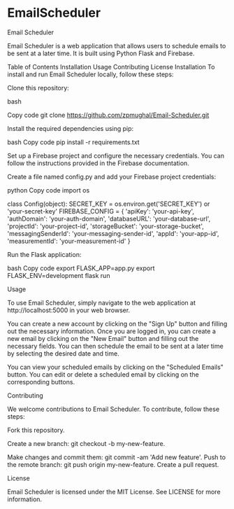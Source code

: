 # EmailScheduler

Email Scheduler

Email Scheduler is a web application that allows users to schedule emails to be sent at a later time. It is built using Python Flask and Firebase.

Table of Contents
Installation
Usage
Contributing
License
Installation
To install and run Email Scheduler locally, follow these steps:

Clone this repository:

bash

Copy code
git clone https://github.com/zpmughal/Email-Scheduler.git

Install the required dependencies using pip:

bash
Copy code
pip install -r requirements.txt

Set up a Firebase project and configure the necessary credentials. You can follow the instructions provided in the Firebase documentation.

Create a file named config.py and add your Firebase project credentials:

python
Copy code
import os

class Config(object):
    SECRET_KEY = os.environ.get('SECRET_KEY') or 'your-secret-key'
    FIREBASE_CONFIG = {
        'apiKey': 'your-api-key',
        'authDomain': 'your-auth-domain',
        'databaseURL': 'your-database-url',
        'projectId': 'your-project-id',
        'storageBucket': 'your-storage-bucket',
        'messagingSenderId': 'your-messaging-sender-id',
        'appId': 'your-app-id',
        'measurementId': 'your-measurement-id'
    }

Run the Flask application:

bash
Copy code
export FLASK_APP=app.py
export FLASK_ENV=development
flask run

Usage

To use Email Scheduler, simply navigate to the web application at http://localhost:5000 in your web browser.

You can create a new account by clicking on the "Sign Up" button and filling out the necessary information. Once you are logged in, you can create a new email by clicking on the "New Email" button and filling out the necessary fields. You can then schedule the email to be sent at a later time by selecting the desired date and time.

You can view your scheduled emails by clicking on the "Scheduled Emails" button. You can edit or delete a scheduled email by clicking on the corresponding buttons.

Contributing

We welcome contributions to Email Scheduler. To contribute, follow these steps:

Fork this repository.

Create a new branch: git checkout -b my-new-feature.

Make changes and commit them: git commit -am 'Add new feature'.
Push to the remote branch: git push origin my-new-feature.
Create a pull request.

License

Email Scheduler is licensed under the MIT License. See LICENSE for more information.
